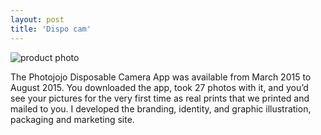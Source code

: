 ```yaml
---
layout: post
title: 'Dispo cam'
---
```

<img src="/assets/img/projects/dispo-cam/thumbnail.gif" alt="product photo" class="image">

The Photojojo Disposable Camera App was available from March 2015 to August 2015. You downloaded the app, took 27 photos with it, and you’d see your pictures for the very first time as real prints that we printed and mailed to you. I developed the branding, identity, and graphic illustration, packaging and marketing site.


